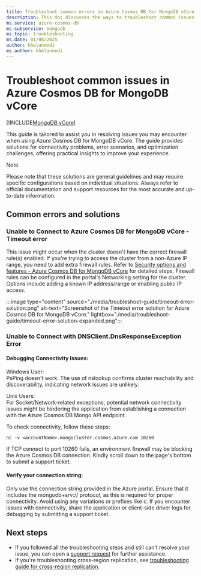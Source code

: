 ```yaml
---
title: Troubleshoot common errors in Azure Cosmos DB for MongoDB vCore
description: This doc discusses the ways to troubleshoot common issues encountered in Azure Cosmos DB for MongoDB vCore.
ms.service: azure-cosmos-db
ms.subservice: mongodb
ms.topic: troubleshooting
ms.date: 01/08/2025
author: khelanmodi
ms.author: khelanmodi
---
```


# Troubleshoot common issues in Azure Cosmos DB for MongoDB vCore
[!INCLUDE[MongoDB vCore](~/reusable-content/ce-skilling/azure/includes/cosmos-db/includes/appliesto-mongodb-vcore.md)]

This guide is tailored to assist you in resolving issues you may encounter when using Azure Cosmos DB for MongoDB vCore. The guide provides solutions for connectivity problems, error scenarios, and optimization challenges, offering practical insights to improve your experience. 

>[!Note]
> Please note that these solutions are general guidelines and may require specific configurations based on individual situations. Always refer to official documentation and support resources for the most accurate and up-to-date information.

## Common errors and solutions

### Unable to Connect to Azure Cosmos DB for MongoDB vCore - Timeout error 
This issue might occur when the cluster doesn't have the correct firewall rule(s) enabled. If you're trying to access the cluster from a non-Azure IP range, you need to add extra firewall rules. Refer to [Security options and features - Azure Cosmos DB for MongoDB vCore](./security.md#network-security-options) for detailed steps. Firewall rules can be configured in the portal's Networking setting for the cluster. Options include adding a known IP address/range or enabling public IP access.

:::image type="content" source="./media/troubleshoot-guide/timeout-error-solution.png" alt-text="Screenshot of the Timeout error solution for Azure Cosmos DB for MongoDB vCore." lightbox="./media/troubleshoot-guide/timeout-error-solution-expanded.png":::


### Unable to Connect with DNSClient.DnsResponseException Error
#### Debugging Connectivity Issues: 
Windows User: <br>
PsPing doesn't work. The use of nslookup confirms cluster reachability and discoverability, indicating network issues are unlikely.

Unix Users: <br>
For Socket/Network-related exceptions, potential network connectivity issues might be hindering the application from establishing a connection with the Azure Cosmos DB Mongo API endpoint.

To check connectivity, follow these steps:
```
nc -v <accountName>.mongocluster.cosmos.azure.com 10260
```
If TCP connect to port 10260 fails, an environment firewall may be blocking the Azure Cosmos DB connection. Kindly scroll down to the page's bottom to submit a support ticket.



#### Verify your connection string: 
Only use the connection string provided in the Azure portal. Ensure that it includes the mongodb+srv:// protocol, as this is required for proper connectivity. Avoid using any variations or prefixes like c. If you encounter issues with connectivity, share the application or client-side driver logs for debugging by submitting a support ticket.


## Next steps
- If you followed all the troubleshooting steps and still can't resolve your issue, you can open a [support request](https://azure.microsoft.com/support/create-ticket/) for further assistance.
- If you're troubleshooting cross-region replication, see [troubleshooting guide for cross-region replication](./troubleshoot-replication.md).
